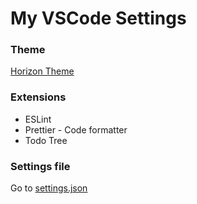 # My VSCode Settings

### Theme

[Horizon Theme](https://horizontheme.netlify.com/)

### Extensions

- ESLint
- Prettier - Code formatter
- Todo Tree

### Settings file

Go to [settings.json](./settings.json)
